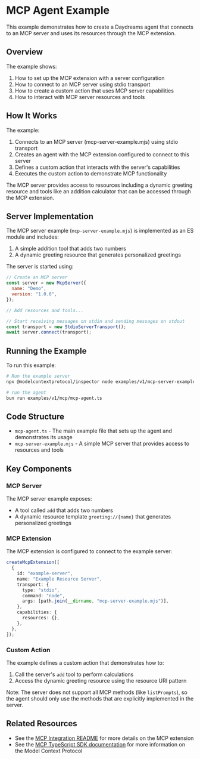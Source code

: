 # MCP Agent Example

This example demonstrates how to create a Daydreams agent that connects to an
MCP server and uses its resources through the MCP extension.

## Overview

The example shows:

1. How to set up the MCP extension with a server configuration
2. How to connect to an MCP server using stdio transport
3. How to create a custom action that uses MCP server capabilities
4. How to interact with MCP server resources and tools

## How It Works

The example:

1. Connects to an MCP server (mcp-server-example.mjs) using stdio transport
2. Creates an agent with the MCP extension configured to connect to this server
3. Defines a custom action that interacts with the server's capabilities
4. Executes the custom action to demonstrate MCP functionality

The MCP server provides access to resources including a dynamic greeting
resource and tools like an addition calculator that can be accessed through the
MCP extension.

## Server Implementation

The MCP server example (`mcp-server-example.mjs`) is implemented as an ES module
and includes:

1. A simple addition tool that adds two numbers
2. A dynamic greeting resource that generates personalized greetings

The server is started using:

```javascript
// Create an MCP server
const server = new McpServer({
  name: "Demo",
  version: "1.0.0",
});

// Add resources and tools...

// Start receiving messages on stdin and sending messages on stdout
const transport = new StdioServerTransport();
await server.connect(transport);
```

## Running the Example

To run this example:

```bash
# Run the example server
npx @modelcontextprotocol/inspector node examples/v1/mcp-server-example.mjs

# run the agent
bun run examples/v1/mcp/mcp-agent.ts
```

## Code Structure

- `mcp-agent.ts` - The main example file that sets up the agent and demonstrates
  its usage
- `mcp-server-example.mjs` - A simple MCP server that provides access to
  resources and tools

## Key Components

### MCP Server

The MCP server example exposes:

- A tool called `add` that adds two numbers
- A dynamic resource template `greeting://{name}` that generates personalized
  greetings

### MCP Extension

The MCP extension is configured to connect to the example server:

```typescript
createMcpExtension([
  {
    id: "example-server",
    name: "Example Resource Server",
    transport: {
      type: "stdio",
      command: "node",
      args: [path.join(__dirname, "mcp-server-example.mjs")],
    },
    capabilities: {
      resources: {},
    },
  },
]);
```

### Custom Action

The example defines a custom action that demonstrates how to:

1. Call the server's `add` tool to perform calculations
2. Access the dynamic greeting resource using the resource URI pattern

Note: The server does not support all MCP methods (like `listPrompts`), so the
agent should only use the methods that are explicitly implemented in the server.

## Related Resources

- See the
  [MCP Integration README](../../../packages/core/src/extensions/mcp/README.md)
  for more details on the MCP extension
- See the
  [MCP TypeScript SDK documentation](https://github.com/model-context-protocol/typescript-sdk)
  for more information on the Model Context Protocol
